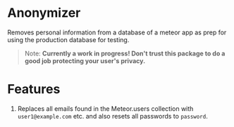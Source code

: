 # Anonymizer

Removes personal information from a database of a meteor app as prep for using the production database for testing.

>Note: **Currently a work in progress! Don't trust this package to do a good job protecting your user's privacy.**

# Features

1. Replaces all emails found in the Meteor.users collection with `user1@example.com` etc. and also resets all passwords to `password`.